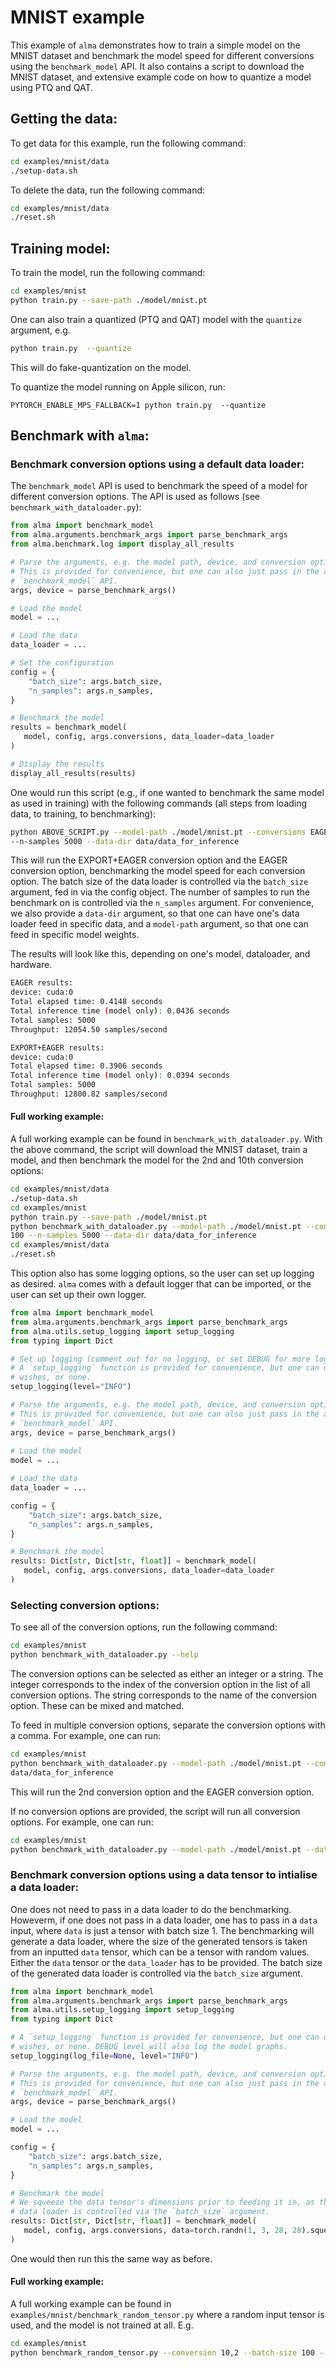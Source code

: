 # MNIST example

This example of `alma` demonstrates how to train a simple model on the MNIST dataset and benchmark
the model speed for different conversions using the `benchmark_model` API.
It also contains a script to download the MNIST dataset, and extensive example code on how to quantize
a model using PTQ and QAT.

## Getting the data:

To get data for this example, run the following command:

```bash
cd examples/mnist/data
./setup-data.sh
```

To delete the data, run the following command:

```bash
cd examples/mnist/data
./reset.sh
```

## Training model:

To train the model, run the following command:

```bash
cd examples/mnist
python train.py --save-path ./model/mnist.pt
```

One can also train a quantized (PTQ and QAT) model with the `quantize` argument, e.g.

```bash
python train.py  --quantize
```

This will do fake-quantization on the model.

To quantize the model running on Apple silicon, run:

```
PYTORCH_ENABLE_MPS_FALLBACK=1 python train.py  --quantize
```

## Benchmark with `alma`:

### Benchmark conversion options using a default data loader:

The `benchmark_model` API is used to benchmark the speed of a model for different conversion options.
The API is used as follows (see `benchmark_with_dataloader.py`):

```python
from alma import benchmark_model
from alma.arguments.benchmark_args import parse_benchmark_args
from alma.benchmark.log import display_all_results

# Parse the arguments, e.g. the model path, device, and conversion options
# This is provided for convenience, but one can also just pass in the arguments directly to the
# `benchmark_model` API.
args, device = parse_benchmark_args()

# Load the model
model = ...

# Load the data
data_loader = ...

# Set the configuration
config = {
    "batch_size": args.batch_size,
    "n_samples": args.n_samples,
}

# Benchmark the model
results = benchmark_model(
   model, config, args.conversions, data_loader=data_loader
)

# Display the results
display_all_results(results)
```

One would run this script (e.g., if one wanted to benchmark the same model as used in training)
with the following commands (all steps from loading data, to training, to benchmarking):

```bash
python ABOVE_SCRIPT.py --model-path ./model/mnist.pt --conversions EAGER,EXPORT+EAGER --batch-size 10
--n-samples 5000 --data-dir data/data_for_inference
```

This will run the EXPORT+EAGER conversion option and the EAGER conversion option, benchmarking the
model speed for each conversion option. The batch size of the data loader is controlled via the
`batch_size` argument, fed in via the config object. The number of samples to run the benchmark on 
is controlled via the `n_samples` argument. For convenience, we also provide a `data-dir` 
argument, so that one can have one's data loader feed in specific data, and a `model-path` 
argument, so that one can feed in specific model weights.

The results will look like this, depending on one's model, dataloader, and hardware.

```bash
EAGER results:
device: cuda:0
Total elapsed time: 0.4148 seconds
Total inference time (model only): 0.0436 seconds
Total samples: 5000
Throughput: 12054.50 samples/second

EXPORT+EAGER results:
device: cuda:0
Total elapsed time: 0.3906 seconds
Total inference time (model only): 0.0394 seconds
Total samples: 5000
Throughput: 12800.82 samples/second
```

#### Full working example:
A full working example can be found in `benchmark_with_dataloader.py`.
With the above command, the script will download the MNIST dataset, train a model, and then benchmark
the model for the 2nd and 10th conversion options:
```bash
cd examples/mnist/data
./setup-data.sh
cd examples/mnist
python train.py --save-path ./model/mnist.pt
python benchmark_with_dataloader.py --model-path ./model/mnist.pt --conversion 10,2 --batch-size
100 --n-samples 5000 --data-dir data/data_for_inference
cd examples/mnist/data
./reset.sh
```

This option also has some logging options, so the user can set up logging as desired.
`alma` comes with a default logger that can be imported, or the user can set up their own logger.

```python
from alma import benchmark_model
from alma.arguments.benchmark_args import parse_benchmark_args
from alma.utils.setup_logging import setup_logging
from typing import Dict

# Set up logging (comment out for no logging, or set DEBUG for more logging)
# A `setup_logging` function is provided for convenience, but one can use whatever logging one 
# wishes, or none.
setup_logging(level="INFO")

# Parse the arguments, e.g. the model path, device, and conversion options
# This is provided for convenience, but one can also just pass in the arguments directly to the
# `benchmark_model` API.
args, device = parse_benchmark_args()
    
# Load the model
model = ...

# Load the data
data_loader = ...

config = {
    "batch_size": args.batch_size,
    "n_samples": args.n_samples,
}

# Benchmark the model
results: Dict[str, Dict[str, float]] = benchmark_model(
   model, config, args.conversions, data_loader=data_loader
)
```

### Selecting conversion options:

To see all of the conversion options, run the following command:

```bash
cd examples/mnist
python benchmark_with_dataloader.py --help
```

The conversion options can be selected as either an integer or a string. The integer corresponds to the
index of the conversion option in the list of all conversion options. The string corresponds to the name
of the conversion option. These can be mixed and matched.

To feed in multiple conversion options, separate the conversion options with a comma. For example, one
can run:

```bash
cd examples/mnist
python benchmark_with_dataloader.py --model-path ./model/mnist.pt --conversions 2,EAGER --data-dir 
data/data_for_inference
```

This will run the 2nd conversion option and the EAGER conversion option.

If no conversion options are provided, the script will run all conversion options. For example, one can
run:

```bash
cd examples/mnist
python benchmark_with_dataloader.py --model-path ./model/mnist.pt --data-dir data/data_for_inference
```

### Benchmark conversion options using a data tensor to intialise a data loader:

One does not need to pass in a data loader to do the benchmarking. Howeverm, if one does not pass in a data loader,
one has to pass in a `data` input, where `data` is just a tensor with batch size 1.
The benchmarking will generate a data loader, where the size of the generated tensors is
taken from an inputted `data` tensor, which can be a tensor with random values. Either the `data`
tensor or the `data_loader` has to be provided. The batch size of the generated data loader is
controlled via the `batch_size` argument.

```python
from alma import benchmark_model
from alma.arguments.benchmark_args import parse_benchmark_args
from alma.utils.setup_logging import setup_logging
from typing import Dict

# A `setup_logging` function is provided for convenience, but one can use whatever logging one 
# wishes, or none. DEBUG level will also log the model graphs.
setup_logging(log_file=None, level="INFO")

# Parse the arguments, e.g. the model path, device, and conversion options
# This is provided for convenience, but one can also just pass in the arguments directly to the
# `benchmark_model` API.
args, device = parse_benchmark_args()

# Load the model
model = ...

config = {
    "batch_size": args.batch_size,
    "n_samples": args.n_samples,
}

# Benchmark the model
# We squeeze the data tensor's dimensions prior to feeding it in, as the batch size of the generated
# data loader is controlled via the `batch_size` argument.
results: Dict[str, Dict[str, float]] = benchmark_model(
   model, config, args.conversions, data=torch.randn(1, 3, 28, 28).squeeze()
)
```

One would then run this the same way as before. 

#### Full working example:
A full working example can be found in `examples/mnist/benchmark_random_tensor.py` where a random 
input tensor is used, and the model is not trained at all.
E.g.
```bash
cd examples/mnist
python benchmark_random_tensor.py --conversion 10,2 --batch-size 100 --n-samples 5000
```
